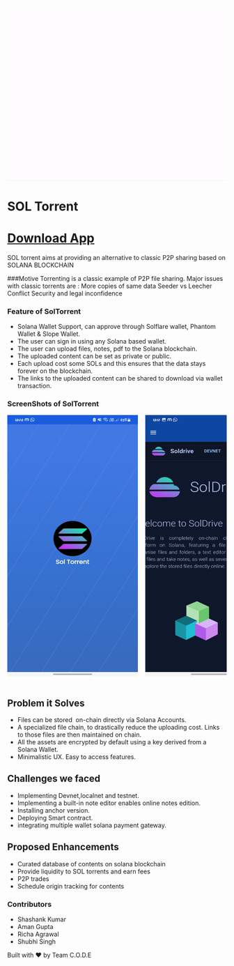 ![](./Image-Assets/img1.gif)
# SOL Torrent
# [Download App](https://drive.google.com/file/d/1ngIqac-RW3cpfyQvApUVhhUeo4EiUvDS/view?usp=share_link)   
SOL torrent aims at providing an alternative to classic P2P sharing based on SOLANA BLOCKCHAIN

###Motive
Torrenting is a classic example of P2P file sharing.
Major issues with classic torrents are :
More copies of same data
Seeder vs Leecher Conflict
Security and legal inconfidence


### Feature of SolTorrent
- Solana Wallet Support, can approve through Solflare wallet, Phantom Wallet & Slope Wallet.
- The user can sign in using any Solana based wallet.
- The user can upload files, notes, pdf to the Solana blockchain.
- The uploaded content can be set as private or public.
- Each upload cost some SOLs and this ensures that the data stays forever on the blockchain.
- The links to the uploaded content can be shared to download via wallet transaction.


### ScreenShots of SolTorrent 
<pre>
<img src="./images/img1.jpg" alt="1" width="300" height="600" /> &nbsp;<img src="./images/img2.jpg" alt="1" width="300" height="600" /> &nbsp;<img src="./images/img3.jpg" alt="1" width="300" height="600" />&nbsp; <img src="./images/img11.jpg" alt="1" width="300" height="600" />&nbsp; <img src="./images/img4.jpg" alt="1" width="300" height="600" />&nbsp; <img src="./images/img5.jpg" alt="1"
	 width="300" height="600" /> &nbsp;<img src="./images/img6.jpg" alt="1"
	 width="300" height="600" /> &nbsp;<img src="./images/img7.jpg" alt="1"
	 width="300" height="600" />

</pre>

## Problem it Solves

- Files can be stored  on-chain directly via Solana Accounts.
- A specialized file chain, to drastically reduce the uploading cost. Links to those files are then maintained on chain.
- All the assets are encrypted by default using a key derived from a Solana Wallet.
- Minimalistic UX. Easy to access features. 

## Challenges we faced

- Implementing Devnet,localnet and testnet.
- Implementing a built-in note editor enables online notes edition.
- Installing anchor version.
- Deploying Smart contract.
- integrating multiple wallet solana payment gateway.

## Proposed Enhancements
- Curated database of contents on solana blockchain 
- Provide liquidity to SOL torrents and earn fees
- P2P trades
- Schedule origin tracking for contents


### Contributors
- Shashank Kumar
- Aman Gupta
- Richa Agrawal
- Shubhi Singh

Built with ❤️ by Team C.O.D.E
